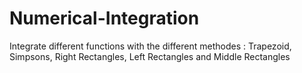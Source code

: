 # Numerical-Integration
Integrate different functions with the different methodes : Trapezoid, Simpsons, Right Rectangles, Left Rectangles and Middle Rectangles
